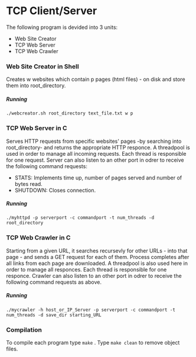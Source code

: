 # TCP Client/Server

The following program is devided into 3 units:
 - Web Site Creator
 - TCP Web Server
 - TCP Web Crawler
 
### Web Site Creator in Shell

Creates w websites which contain p pages (html files) - on disk and store them into root_directory.

##### Running
```
./webcreator.sh root_directory text_file.txt w p
```
### TCP Web Server in C

Serves HTTP requests from specific websites' pages -by searching into root_directory- and returns the appropriate HTTP responce. A threadpool is used in order to manage all incoming requests. Each thread is responsible for one request.
Server can also listen to an other port in odrer to receive the following command requests:
 * STATS: Implements time up, number of pages served and number of bytes read.
 * SHUTDOWN: Closes connection.

##### Running
```
./myhttpd -p serverport -c commandport -t num_threads -d root_directory
```
### TCP Web Crawler in C

Starting from a given URL, it searches recursevly for other URLs - into that page - and sends a GET request for each of them. Process completes after all links from each page are downloaded. A threadpool is also used here in order to manage all responces. Each thread is responsible for one responce.
Crawler can also listen to an other port in odrer to receive the following command requests as above.
 
##### Running
```
./mycrawler -h host_or_IP_Server -p serverport -c commandport -t num_threads -d save_dir starting_URL
```
### Compilation
To compile each program type ```make``` . Type ```make clean``` to remove object files.
 
 


